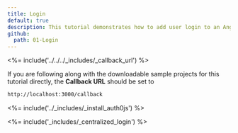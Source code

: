 ```yaml
---
title: Login
default: true
description: This tutorial demonstrates how to add user login to an Angular 2+ application with Auth0.
github:
  path: 01-Login
---
```

<%= include('../../../_includes/_callback_url') %>

If you are following along with the downloadable sample projects for this tutorial directly, the **Callback URL** should be set to

```bash
http://localhost:3000/callback
```

<%= include('../_includes/_install_auth0js') %>

<%= include('_includes/_centralized_login') %>


